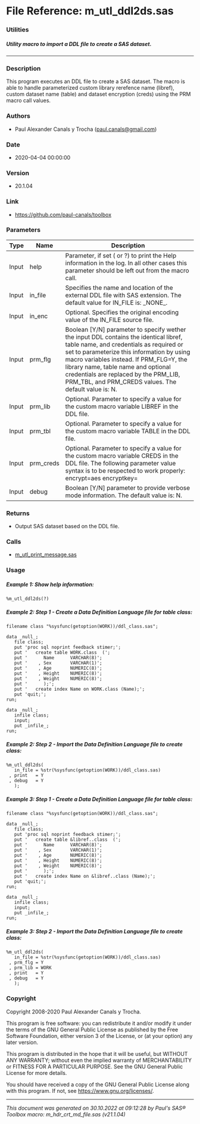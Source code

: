 # File Reference: m_utl_ddl2ds.sas

### Utilities

##### Utility macro to import a DDL file to create a SAS dataset.

***

### Description
This program executes an DDL file to create a SAS dataset. The macro is able to handle parameterized custom library rerefence name (libref), custom dataset name (table) and dataset encryption (creds) using the PRM macro call values.

### Authors
* Paul Alexander Canals y Trocha (paul.canals@gmail.com)

### Date
* 2020-04-04 00:00:00

### Version
* 20.1.04

### Link
* https://github.com/paul-canals/toolbox

### Parameters
| Type | Name | Description |
| ---- | ---- | ----------- |
| Input | help | Parameter, if set ( or ?) to print the Help information in the log. In all other cases this parameter should be left out from the macro call. |
| Input | in_file | Specifies the name and location of the external DDL file with SAS extension. The default value for IN_FILE is: \_NONE\_. |
| Input | in_enc | Optional. Specifies the original encoding value of the IN_FILE source file. |
| Input | prm_flg | Boolean [Y/N] parameter to specify wether the input DDL contains the identical libref, table name, and credentials as required or set to parameterize this information by using macro variables instead. If PRM_FLG=Y, the library name, table name and optional credentials are replaced by the PRM_LIB, PRM_TBL, and PRM_CREDS values. The default value is: N. |
| Input | prm_lib | Optional. Parameter to specify a value for the custom macro variable LIBREF in the DDL file. |
| Input | prm_tbl | Optional. Parameter to specify a value for the custom macro variable TABLE in the DDL file. |
| Input | prm_creds | Optional. Parameter to specify a value for the custom macro variable CREDS in the DDL file. The following parameter value syntax is to be respected to work properly: encrypt=aes encryptkey= |
| Input | debug | Boolean [Y/N] parameter to provide verbose mode information. The default value is: N. |

### Returns
* Output SAS dataset based on the DDL file.

### Calls
* [m_utl_print_message.sas](m_utl_print_message.md)

### Usage

##### Example 1: Show help information:
```sas
%m_utl_ddl2ds(?)
```

##### Example 2: Step 1 - Create a Data Definition Language file for table class:
```sas
filename class "%sysfunc(getoption(WORK))/ddl_class.sas";

data _null_;
   file class;
   put 'proc sql noprint feedback stimer;';
   put '   create table WORK.class  (';
   put '      Name      VARCHAR(8)';
   put '    , Sex       VARCHAR(1)';
   put '    , Age       NUMERIC(8)';
   put '    , Height    NUMERIC(8)';
   put '    , Weight    NUMERIC(8)';
   put '      );';
   put '   create index Name on WORK.class (Name);';
   put 'quit;';
run;

data _null_;
   infile class;
   input;
   put _infile_;
run;
```

##### Example 2: Step 2 - Import the Data Definition Language file to create class:
```sas
%m_utl_ddl2ds(
   in_file = %str(%sysfunc(getoption(WORK))/ddl_class.sas)
 , print   = Y
 , debug   = Y
   );
```

##### Example 3: Step 1 - Create a Data Definition Language file for table class:
```sas
filename class "%sysfunc(getoption(WORK))/ddl_class.sas";

data _null_;
   file class;
   put 'proc sql noprint feedback stimer;';
   put '   create table &libref..class  (';
   put '      Name      VARCHAR(8)';
   put '    , Sex       VARCHAR(1)';
   put '    , Age       NUMERIC(8)';
   put '    , Height    NUMERIC(8)';
   put '    , Weight    NUMERIC(8)';
   put '      );';
   put '   create index Name on &libref..class (Name);';
   put 'quit;';
run;

data _null_;
   infile class;
   input;
   put _infile_;
run;
```

##### Example 3: Step 2 - Import the Data Definition Language file to create class:
```sas
%m_utl_ddl2ds(
   in_file = %str(%sysfunc(getoption(WORK))/ddl_class.sas)
 , prm_flg = Y
 , prm_lib = WORK
 , print   = Y
 , debug   = Y
   );
```

### Copyright
Copyright 2008-2020 Paul Alexander Canals y Trocha. 
 
This program is free software: you can redistribute it and/or modify 
it under the terms of the GNU General Public License as published by 
the Free Software Foundation, either version 3 of the License, or 
(at your option) any later version. 
 
This program is distributed in the hope that it will be useful, 
but WITHOUT ANY WARRANTY; without even the implied warranty of 
MERCHANTABILITY or FITNESS FOR A PARTICULAR PURPOSE. See the 
GNU General Public License for more details. 
 
You should have received a copy of the GNU General Public License 
along with this program. If not, see <https://www.gnu.org/licenses/>. 


***
*This document was generated on 30.10.2022 at 09:12:28  by Paul's SAS&reg; Toolbox macro: m_hdr_crt_md_file.sas (v21.1.04)*
